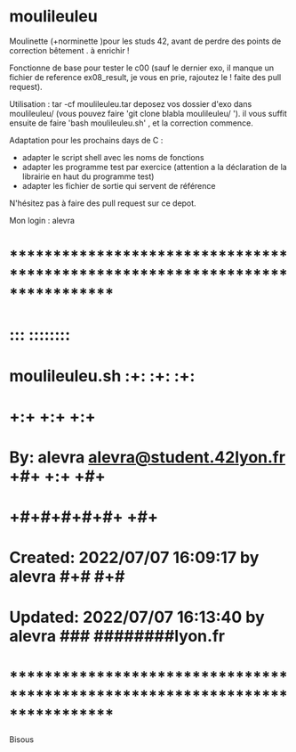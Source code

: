 # moulileuleu

Moulinette (+norminette )pour les studs 42, avant de perdre des points de correction bêtement . à enrichir !

Fonctionne de base pour tester le c00 (sauf le dernier exo, il manque un fichier de reference ex08_result, je vous en prie, rajoutez le ! faite des pull request).

Utilisation :
tar -cf moulileuleu.tar
deposez vos dossier d'exo dans moulileuleu/
(vous pouvez faire 'git clone blabla moulileuleu/ ').
il vous suffit ensuite de faire 'bash moulileuleu.sh' , et la correction commence.

Adaptation pour les prochains days de C : 
- adapter le script shell avec les noms de fonctions
- adapter les programme test par exercice (attention a la déclaration de la librairie en haut du programme test)
- adapter les fichier de sortie qui servent de référence

N'hésitez pas à faire des pull request sur ce depot.

Mon login : alevra

# **************************************************************************** #
#                                                                              #
#                                                         :::      ::::::::    #
#    moulileuleu.sh                                     :+:      :+:    :+:    #
#                                                     +:+ +:+         +:+      #
#    By: alevra <alevra@student.42lyon.fr>          +#+  +:+       +#+         #
#                                                 +#+#+#+#+#+   +#+            #
#    Created: 2022/07/07 16:09:17 by alevra            #+#    #+#              #
#    Updated: 2022/07/07 16:13:40 by alevra           ###   ########lyon.fr    #
#                                                                              #
# **************************************************************************** #


Bisous
